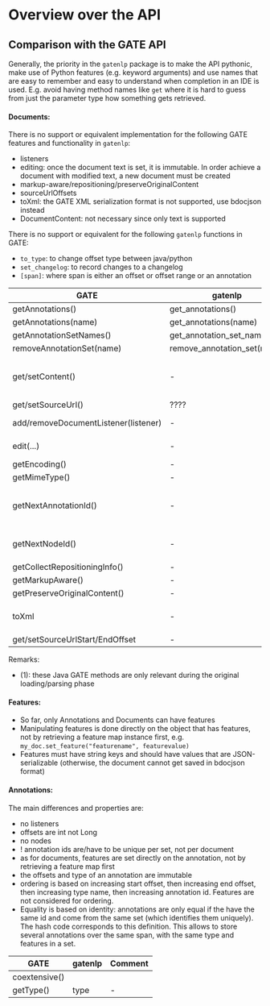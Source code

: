 # Overview over the API


## Comparison with the GATE API

Generally, the priority in the `gatenlp` package is to make the API
pythonic, make use of Python features (e.g. keyword arguments) and use
names that are easy to remember and easy to understand when completion in
an IDE is used. E.g. avoid having method names like `get` where it is hard
to guess from just the parameter type how something gets retrieved.


#### Documents:

There is no support or equivalent implementation for the
following GATE features and functionality in `gatenlp`:
* listeners
* editing: once the document text is set, it is immutable. In order achieve a document with modified text, a new document must be created
* markup-aware/repositioning/preserveOriginalContent
* sourceUrlOffsets
* toXml: the GATE XML serialization format is not supported, use bdocjson instead
* DocumentContent: not necessary since only text is supported


There is no support or equivalent for the following `gatenlp` functions in GATE:
* `to_type`: to change offset type between java/python
* `set_changelog`: to record changes to a changelog
* `[span]`: where span is either an offset or offset range or an annotation

|GATE|gatenlp|Comment
|---|---|---|
|getAnnotations()|get_annotations()| - |
|getAnnotations(name)|get_annotations(name)| - |
|getAnnotationSetNames() | get_annotation_set_names() | - |
|removeAnnotationSet(name)|remove_annotation_set(name)| - |
|get/setContent() | - | not necessary, text can be accessed directly|
|get/setSourceUrl() | ???? | ?????? |
|add/removeDocumentListener(listener)| - | no listeners in gatenlp |
|edit(...)| - | gatenlp are immutable |
|getEncoding()| - | not needed (1) |
|getMimeType() | - | not needed (1) |
|getNextAnnotationId()|-| not needed, ids are allocated per set|
|getNextNodeId()|-| implementation does not use Nodes |
|getCollectRepositioningInfo()| - | not needed(1) |
|getMarkupAware() | - | not needed(1) |
|getPreserveOriginalContent() | - | not needed(1) |
|toXml| - | not implemented, use simplejson |
|get/setSourceUrlStart/EndOffset| - | not needed |


Remarks:
* (1): these Java GATE methods are only relevant during the original loading/parsing phase



#### Features:

* So far, only Annotations and Documents can have features
* Manipulating features is done directly on the object that has features,
  not by retrieving a feature map instance first, e.g. `my_doc.set_feature("featurename", featurevalue)`
* Features must have string keys and should have values that are JSON-serializable
  (otherwise, the document cannot get saved in bdocjson format)


#### Annotations:

The main differences and properties are:
* no listeners
* offsets are int not Long
* no nodes
* ! annotation ids are/have to be unique per set, not per document
* as for documents, features are set directly on the annotation, not by retrieving a feature map first
* the offsets and type of an annotation are immutable
* ordering is based on increasing start offset, then increasing end offset, then increasing type name, then increasing annotation id. Features are not considered for ordering.
* Equality is based on identity: annotations are only equal if the have the same id and come from the same set (which identifies them uniquely). The hash code corresponds to this definition. This allows to store several annotations over the same span, with the same type and features in a set.


|GATE|gatenlp|Comment
|---|---|---|
|coextensive()|
|getType()|type|-|
